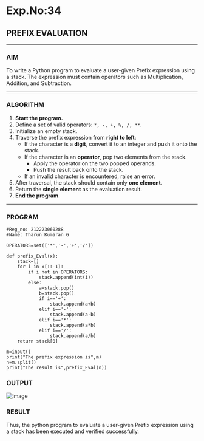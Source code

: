 # Exp.No:34  
## PREFIX EVALUATION

---

### AIM  
To write a Python program to evaluate a user-given Prefix expression using a stack. The expression must contain operators such as Multiplication, Addition, and Subtraction.

---

### ALGORITHM

1. **Start the program.**
2. Define a set of valid operators: `*, -, +, %, /, **`.
3. Initialize an empty stack.
4. Traverse the prefix expression from **right to left**:
   - If the character is a **digit**, convert it to an integer and push it onto the stack.
   - If the character is an **operator**, pop two elements from the stack.
     - Apply the operator on the two popped operands.
     - Push the result back onto the stack.
   - If an invalid character is encountered, raise an error.
5. After traversal, the stack should contain only **one element**.
6. Return the **single element** as the evaluation result.
7. **End the program.**

---

### PROGRAM

```
#Reg_no: 212223060288
#Name: Tharun Kumaran G

OPERATORS=set(['*','-','+','/'])

def prefix_Eval(x):
    stack=[]
    for i in x[::-1]:
        if i not in OPERATORS:
            stack.append(int(i))
        else:
            a=stack.pop()
            b=stack.pop()
            if i=='+':
                stack.append(a+b)
            elif i=='-':
                stack.append(a-b)
            elif i=='*':
                stack.append(a*b)
            elif i=='/':
                stack.append(a/b)
    return stack[0]

m=input()
print("The prefix expression is",m)
n=m.split()
print("The result is",prefix_Eval(n))

```


### OUTPUT

![image](https://github.com/user-attachments/assets/4d8c3b77-1416-47cc-81e4-7e1317fedcc0)

### RESULT

Thus, the python program to evaluate a user-given Prefix expression using a stack has been executed and verified successfully.
